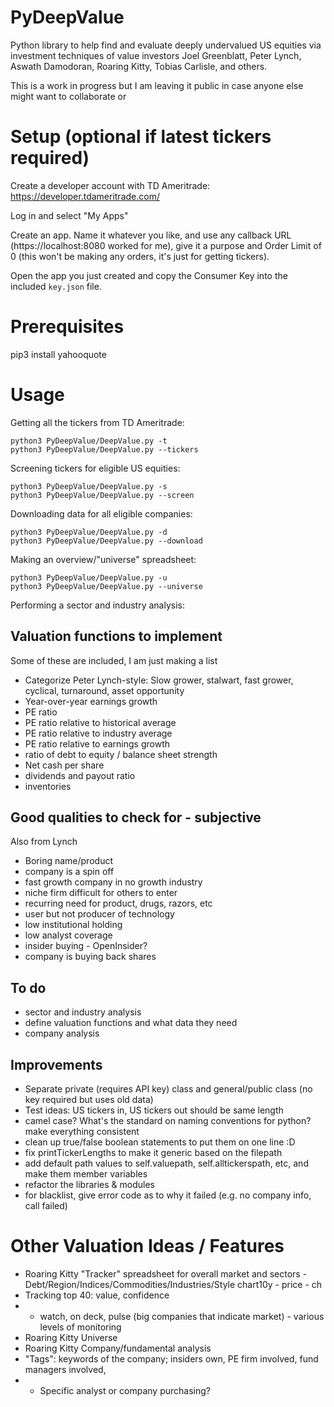 # PyDeepValue
Python library to help find and evaluate deeply undervalued US equities via investment techniques of value investors Joel Greenblatt, Peter Lynch, Aswath Damodoran, Roaring Kitty, Tobias Carlisle, and others.

This is a work in progress but I am leaving it public in case anyone else might want to collaborate or 

# Setup (optional if latest tickers required)
Create a developer account with TD Ameritrade:
https://developer.tdameritrade.com/

Log in and select "My Apps"

Create an app. Name it whatever you like, and use any callback URL (https://localhost:8080 worked for me), give it a purpose and Order Limit of 0 (this won't be making any orders, it's just for getting tickers).

Open the app you just created and copy the Consumer Key into the included `key.json` file.

# Prerequisites
pip3 install yahooquote

# Usage

Getting all the tickers from TD Ameritrade:
```
python3 PyDeepValue/DeepValue.py -t
python3 PyDeepValue/DeepValue.py --tickers
```

Screening tickers for eligible US equities:
```
python3 PyDeepValue/DeepValue.py -s
python3 PyDeepValue/DeepValue.py --screen
```

Downloading data for all eligible companies:
```
python3 PyDeepValue/DeepValue.py -d
python3 PyDeepValue/DeepValue.py --download
```

Making an overview/"universe" spreadsheet:
```
python3 PyDeepValue/DeepValue.py -u
python3 PyDeepValue/DeepValue.py --universe
```

Performing a sector and industry analysis:


## Valuation functions to implement
Some of these are included, I am just making a list
- Categorize Peter Lynch-style: Slow grower, stalwart, fast grower, cyclical, turnaround, asset opportunity
- Year-over-year earnings growth
- PE ratio
- PE ratio relative to historical average
- PE ratio relative to industry average
- PE ratio relative to earnings growth
- ratio of debt to equity / balance sheet strength
- Net cash per share
- dividends and payout ratio
- inventories

## Good qualities to check for - subjective
Also from Lynch
- Boring name/product
- company is a spin off
- fast growth company in no growth industry
- niche firm difficult for others to enter
- recurring need for product, drugs, razors, etc
- user but not producer of technology
- low institutional holding
- low analyst coverage
- insider buying - OpenInsider?
- company is buying back shares

## To do
- sector and industry analysis
- define valuation functions and what data they need
- company analysis


## Improvements
- Separate private (requires API key) class and general/public class (no key required but uses old data)
- Test ideas: US tickers in, US tickers out should be same length
- camel case? What's the standard on naming conventions for python? make everything consistent
- clean up true/false boolean statements to put them on one line :D
- fix printTickerLengths to make it generic based on the filepath
- add default path values to self.valuepath, self.alltickerspath, etc, and make them member variables
- refactor the libraries & modules
- for blacklist, give error code as to why it failed (e.g. no company info, call failed)

# Other Valuation Ideas / Features
- Roaring Kitty "Tracker" spreadsheet for overall market and sectors - Debt/Region/Indices/Commodities/Industries/Style chart10y - price - ch
- Tracking top 40: value, confidence
- - watch, on deck, pulse (big companies that indicate market) - various levels of monitoring
- Roaring Kitty Universe
- Roaring Kitty Company/fundamental analysis
- "Tags": keywords of the company; insiders own, PE firm involved, fund managers involved, 
- - Specific analyst or company purchasing?